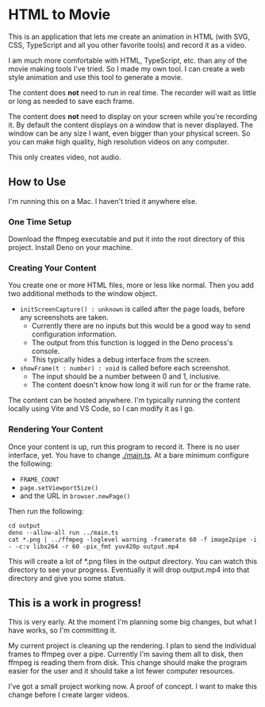 # HTML to Movie

This is an application that lets me create an animation in HTML (with SVG, CSS, TypeScript and all you other favorite tools) and record it as a video.

I am much more comfortable with HTML, TypeScript, etc. than any of the movie making tools I've tried.
So I made my own tool.
I can create a web style animation and use this tool to generate a movie.

The content does __not__ need to run in real time.
The recorder will wait as little or long as needed to save each frame.

The content does __not__ need to display on your screen while you're recording it.
By default the content displays on a window that is never displayed.
The window can be any size I want, even bigger than your physical screen.
So you can make high quality, high resolution videos on any computer.

This only creates video, not audio.

## How to Use

I'm running this on a Mac.
I haven't tried it anywhere else.

### One Time Setup

Download the ffmpeg executable and put it into the root directory of this project.
Install Deno on your machine.

### Creating Your Content

You create one or more HTML files, more or less like normal.
Then you add two additional methods to the window object.

* `initScreenCapture() : unknown` is called after the page loads, before any screenshots are taken.
  * Currently there are no inputs but this would be a good way to send configuration information.
  * The output from this function is logged in the Deno process's console.
  * This typically hides a debug interface from the screen.
* `showFrame(t : number) : void` is called before each screenshot.
  * The input should be a number between 0 and 1, inclusive.
  * The content doesn't know how long it will run for or the frame rate.

The content can be hosted anywhere.
I'm typically running the content locally using Vite and VS Code, so I can modify it as I go.

### Rendering Your Content

Once your content is up, run this program to record it.
There is no user interface, yet.
You have to change [./main.ts](./main.ts).
At a bare minimum configure the following:

* `FRAME_COUNT`
* `page.setViewportSize()`
* and the URL in `browser.newPage()`

Then run the following:
```
cd output
deno --allow-all run ../main.ts
cat *.png | ../ffmpeg -loglevel warning -framerate 60 -f image2pipe -i - -c:v libx264 -r 60 -pix_fmt yuv420p output.mp4
```
This will create a lot of *.png files in the output directory.
You can watch this directory to see your progress.
Eventually it will drop output.mp4 into that directory and give you some status.

## This is a work in progress!

This is very early.
At the moment I'm planning some big changes, but what I have works, so I'm committing it.

My current project is cleaning up the rendering.
I plan to send the individual frames to ffmpeg over a pipe.
Currently I'm saving them all to disk, then ffmpeg is reading them from disk.
This change should make the program easier for the user and it should take a lot fewer computer resources.

I've got a small project working now.
A proof of concept.
I want to make this change before I create larger videos.
